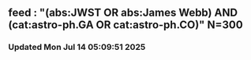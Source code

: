 ## feed : "(abs:JWST OR abs:James Webb) AND (cat:astro-ph.GA OR cat:astro-ph.CO)" N=300
### Updated Mon Jul 14 05:09:51 2025

